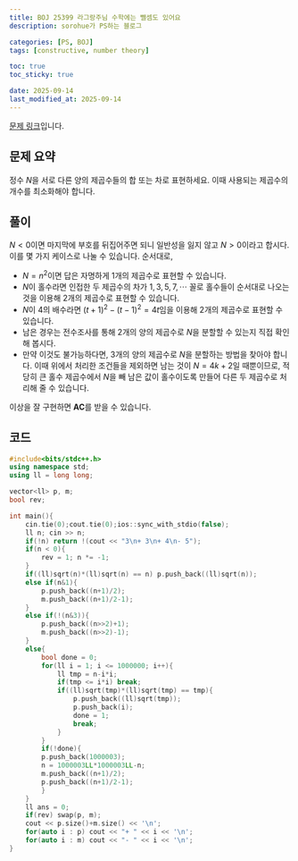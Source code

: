 ```yaml
---
title: BOJ 25399 라그랑주님 수학에는 뺄셈도 있어요
description: sorohue가 PS하는 블로그

categories: [PS, BOJ]
tags: [constructive, number theory]

toc: true
toc_sticky: true

date: 2025-09-14
last_modified_at: 2025-09-14
---
```


[문제 링크](https://boj.kr/25399)입니다.

## 문제 요약

정수 $N$을 서로 다른 양의 제곱수들의 합 또는 차로 표현하세요. 이때 사용되는 제곱수의 개수를 최소화해야 합니다.

## 풀이

$N < 0$이면 마지막에 부호를 뒤집어주면 되니 일반성을 잃지 않고 $N > 0$이라고 합시다. 이를 몇 가지 케이스로 나눌 수 있습니다. 순서대로,

- $N = n^2$이면 답은 자명하게 1개의 제곱수로 표현할 수 있습니다.
- $N$이 홀수라면 인접한 두 제곱수의 차가 $1,3,5,7,\cdots$ 꼴로 홀수들이 순서대로 나오는 것을 이용해 2개의 제곱수로 표현할 수 있습니다.
- $N$이 $4$의 배수라면 $(t+1)^2 - (t-1)^2 = 4t$임을 이용해 2개의 제곱수로 표현할 수 있습니다.
- 남은 경우는 전수조사를 통해 2개의 양의 제곱수로 $N$을 분할할 수 있는지 직접 확인해 봅시다.
- 만약 이것도 불가능하다면, 3개의 양의 제곱수로 $N$을 분할하는 방법을 찾아야 합니다. 이때 위에서 처리한 조건들을 제외하면 남는 것이 $N = 4k+2$일 때뿐이므로, 적당히 큰 홀수 제곱수에서 $N$을 빼 남은 값이 홀수이도록 만들어 다른 두 제곱수로 처리해 줄 수 있습니다.

이상을 잘 구현하면 **AC**를 받을 수 있습니다.

## 코드

```cpp
#include<bits/stdc++.h>
using namespace std;
using ll = long long;

vector<ll> p, m;
bool rev;

int main(){
    cin.tie(0);cout.tie(0);ios::sync_with_stdio(false);
    ll n; cin >> n;
    if(!n) return !(cout << "3\n+ 3\n+ 4\n- 5");
    if(n < 0){
        rev = 1; n *= -1;
    }
    if((ll)sqrt(n)*(ll)sqrt(n) == n) p.push_back((ll)sqrt(n));
    else if(n&1){
        p.push_back((n+1)/2);
        m.push_back((n+1)/2-1);
    }
    else if(!(n&3)){
        p.push_back((n>>2)+1);
        m.push_back((n>>2)-1);
    }
    else{
        bool done = 0;
        for(ll i = 1; i <= 1000000; i++){
            ll tmp = n-i*i;
            if(tmp <= i*i) break;
            if((ll)sqrt(tmp)*(ll)sqrt(tmp) == tmp){
                p.push_back((ll)sqrt(tmp));
                p.push_back(i);
                done = 1;
                break;
            }
        }
        if(!done){
        p.push_back(1000003);
        n = 1000003LL*1000003LL-n;
        m.push_back((n+1)/2);
        p.push_back((n+1)/2-1);
        }
    }
    ll ans = 0;
    if(rev) swap(p, m);
    cout << p.size()+m.size() << '\n';
    for(auto i : p) cout << "+ " << i << '\n';
    for(auto i : m) cout << "- " << i << '\n';
}
```
